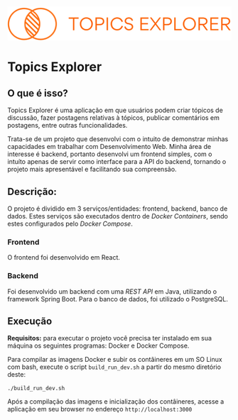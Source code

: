 <div align="center">
  <img alt="topics explorer logo" src="./logo-topics-explorer.png">
</div>


# Topics Explorer

## O que é isso?

Topics Explorer é uma aplicação em que usuários podem criar tópicos de discussão, fazer postagens relativas à tópicos, publicar comentários em postagens, entre outras funcionalidades.

Trata-se de um projeto que desenvolvi com o intuito de demonstrar minhas capacidades em trabalhar com Desenvolvimento Web. Minha área de interesse é backend, portanto desenvolvi um frontend simples, com o intuíto apenas de servir como interface para a API do backend, tornando o projeto mais apresentável e facilitando sua compreensão.

## Descrição:

O projeto é dividido em 3 serviços/entidades: frontend, backend, banco de dados.
Estes serviços são executados dentro de *Docker Containers*, sendo estes configurados pelo *Docker Compose*.

### Frontend

O frontend foi desenvolvido em React.

### Backend

Foi desenvolvido um backend com uma *REST API* em Java, utilizando o framework Spring Boot. Para o banco de dados, foi utilizado o PostgreSQL. 

## Execução

**Requisitos:** para executar o projeto você precisa ter instalado em sua máquina os seguintes programas: Docker e Docker Compose.

Para compilar as imagens Docker e subir os contâineres em um SO Linux com bash, execute o script `build_run_dev.sh` a partir do mesmo diretório deste:
```
./build_run_dev.sh
```

Após a compilação das imagens e inicialização dos contâineres, acesse a aplicação em seu browser no endereço `http://localhost:3000`